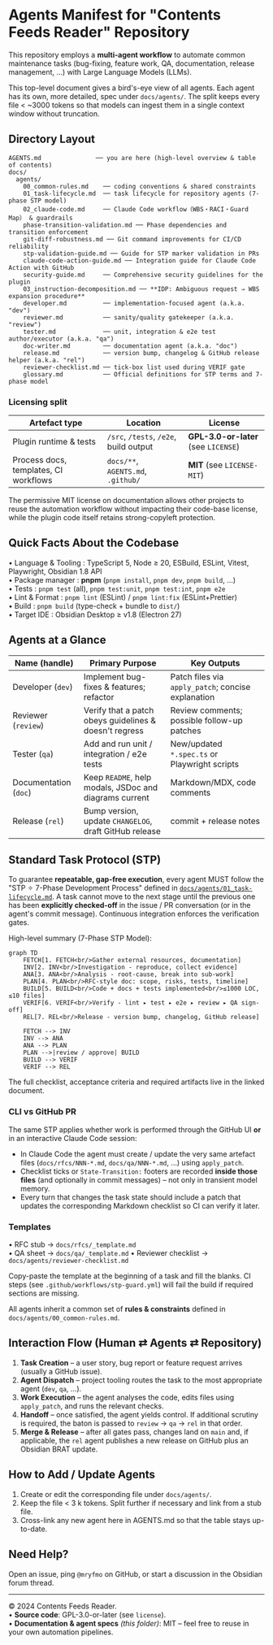 <!--
This documentation is licensed under the MIT License.
See LICENSE-MIT for details.
-->

# Agents Manifest for "Contents Feeds Reader" Repository

This repository employs a **multi-agent workflow** to automate common maintenance tasks (bug-fixing, feature work, QA, documentation, release management, …) with Large Language Models (LLMs).

This top-level document gives a bird's-eye view of all agents. Each agent has its own, more detailed, spec under `docs/agents/`. The split keeps every file < ~3000 tokens so that models can ingest them in a single context window without truncation.

## Directory Layout

```text
AGENTS.md               ── you are here (high-level overview & table of contents)
docs/
  agents/
    00_common-rules.md    ── coding conventions & shared constraints
    01_task-lifecycle.md  ── task lifecycle for repository agents (7-phase STP model)
    02_claude-code.md     ── Claude Code workflow（WBS・RACI・Guard Map） & guardrails
    phase-transition-validation.md ── Phase dependencies and transition enforcement
    git-diff-robustness.md ── Git command improvements for CI/CD reliability
    stp-validation-guide.md ── Guide for STP marker validation in PRs
    claude-code-action-guide.md ── Integration guide for Claude Code Action with GitHub
    security-guide.md     ── Comprehensive security guidelines for the plugin
    03_instruction-decomposition.md ── **IDP: Ambiguous request ⇒ WBS expansion procedure**
    developer.md          ── implementation-focused agent (a.k.a. "dev")
    reviewer.md           ── sanity/quality gatekeeper (a.k.a. "review")
    tester.md             ── unit, integration & e2e test author/executor (a.k.a. "qa")
    doc-writer.md         ── documentation agent (a.k.a. "doc")
    release.md            ── version bump, changelog & GitHub release helper (a.k.a. "rel")
    reviewer-checklist.md ── tick-box list used during VERIF gate
    glossary.md           ── Official definitions for STP terms and 7-phase model
```

### Licensing split

| Artefact type                         | Location                               | License                              |
| ------------------------------------- | -------------------------------------- | ------------------------------------ |
| Plugin runtime & tests                | `/src`, `/tests`, `/e2e`, build output | **GPL-3.0-or-later** (see `LICENSE`) |
| Process docs, templates, CI workflows | `docs/**`, `AGENTS.md`, `.github/`     | **MIT** (see `LICENSE-MIT`)          |

The permissive MIT license on documentation allows other projects to reuse the
automation workflow without impacting their code-base license, while the plugin
code itself retains strong-copyleft protection.

## Quick Facts About the Codebase

• Language & Tooling : TypeScript 5, Node ≥ 20, ESBuild, ESLint, Vitest, Playwright, Obsidian 1.8 API  
• Package manager : **pnpm** (`pnpm install`, `pnpm dev`, `pnpm build`, …)  
• Tests : `pnpm test` (all), `pnpm test:unit`, `pnpm test:int`, `pnpm e2e`  
• Lint & Format : `pnpm lint` (ESLint) / `pnpm lint:fix` (ESLint+Prettier)  
• Build : `pnpm build` (type-check + bundle to `dist/`)  
• Target IDE : Obsidian Desktop ≥ v1.8 (Electron 27)

## Agents at a Glance

| Name (handle)         | Primary Purpose                                        | Key Outputs                                        |
| --------------------- | ------------------------------------------------------ | -------------------------------------------------- |
| Developer (`dev`)     | Implement bug-fixes & features; refactor               | Patch files via `apply_patch`; concise explanation |
| Reviewer (`review`)   | Verify that a patch obeys guidelines & doesn't regress | Review comments; possible follow-up patches        |
| Tester (`qa`)         | Add and run unit / integration / e2e tests             | New/updated `*.spec.ts` or Playwright scripts      |
| Documentation (`doc`) | Keep `README`, help modals, JSDoc and diagrams current | Markdown/MDX, code comments                        |
| Release (`rel`)       | Bump version, update `CHANGELOG`, draft GitHub release | commit + release notes                             |

## Standard Task Protocol (STP)

To guarantee **repeatable, gap-free execution**, every agent MUST follow the
"STP ✧ 7-Phase Development Process" defined in
[`docs/agents/01_task-lifecycle.md`](./docs/agents/01_task-lifecycle.md). A task
cannot move to the next stage until the previous one has been **explicitly
checked-off** in the issue / PR conversation (or in the agent's commit
message). Continuous integration enforces the verification gates.

High-level summary (7-Phase STP Model):

```mermaid
graph TD
    FETCH[1. FETCH<br/>Gather external resources, documentation]
    INV[2. INV<br/>Investigation - reproduce, collect evidence]
    ANA[3. ANA<br/>Analysis - root-cause, break into sub-work]
    PLAN[4. PLAN<br/>RFC-style doc: scope, risks, tests, timeline]
    BUILD[5. BUILD<br/>Code + docs + tests implemented<br/>≤1000 LOC, ≤10 files]
    VERIF[6. VERIF<br/>Verify - lint ▸ test ▸ e2e ▸ review ▸ QA sign-off]
    REL[7. REL<br/>Release - version bump, changelog, GitHub release]
    
    FETCH --> INV
    INV --> ANA
    ANA --> PLAN
    PLAN -->|review / approve| BUILD
    BUILD --> VERIF
    VERIF --> REL
```

The full checklist, acceptance criteria and required artifacts live in the
linked document.

### CLI vs GitHub PR

The same STP applies whether work is performed through the GitHub UI **or** in
an interactive Claude Code session:

- In Claude Code the agent must create / update the very same artefact files
  (`docs/rfcs/NNN-*.md`, `docs/qa/NNN-*.md`, …) using `apply_patch`.
- Checklist ticks or `State-Transition:` footers are recorded **inside those
  files** (and optionally in commit messages) – not only in transient model
  memory.
- Every turn that changes the task state should include a patch that updates
  the corresponding Markdown checklist so CI can verify it later.

### Templates

• RFC stub → `docs/rfcs/_template.md`  
• QA sheet → `docs/qa/_template.md`
• Reviewer checklist → `docs/agents/reviewer-checklist.md`

Copy-paste the template at the beginning of a task and fill the blanks. CI
steps (see `.github/workflows/stp-guard.yml`) will fail the build if required
sections are missing.

All agents inherit a common set of **rules & constraints** defined in `docs/agents/00_common-rules.md`.

## Interaction Flow (Human ⇄ Agents ⇄ Repository)

1. **Task Creation** – a user story, bug report or feature request arrives (usually a GitHub issue).
2. **Agent Dispatch** – project tooling routes the task to the most appropriate agent (`dev`, `qa`, …).
3. **Work Execution** – the agent analyses the code, edits files using `apply_patch`, and runs the relevant checks.
4. **Handoff** – once satisfied, the agent yields control. If additional scrutiny is required, the baton is passed to `review` → `qa` → `rel` in that order.
5. **Merge & Release** – after all gates pass, changes land on `main` and, if applicable, the `rel` agent publishes a new release on GitHub plus an Obsidian BRAT update.

## How to Add / Update Agents

1. Create or edit the corresponding file under `docs/agents/`.
2. Keep the file < 3 k tokens. Split further if necessary and link from a stub file.
3. Cross-link any new agent here in AGENTS.md so that the table stays up-to-date.

## Need Help?

Open an issue, ping `@mryfmo` on GitHub, or start a discussion in the Obsidian forum thread.

---

© 2024 Contents Feeds Reader.  
• **Source code**: GPL-3.0-or-later (see `license`).  
• **Documentation & agent specs** _(this folder)_: MIT – feel free to reuse in your own automation pipelines.